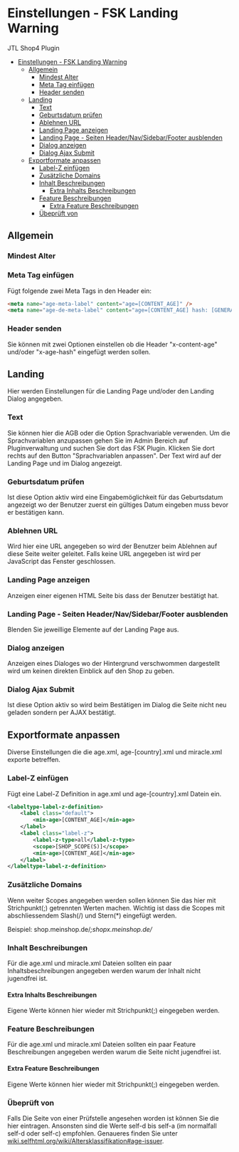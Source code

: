 # Einstellungen - FSK Landing Warning

JTL Shop4 Plugin

- [Einstellungen - FSK Landing Warning](#einstellungen---fsk-landing-warning)
    - [Allgemein](#allgemein)
        - [Mindest Alter](#mindest-alter)
        - [Meta Tag einfügen](#meta-tag-einf%C3%BCgen)
        - [Header senden](#header-senden)
    - [Landing](#landing)
        - [Text](#text)
        - [Geburtsdatum prüfen](#geburtsdatum-pr%C3%BCfen)
        - [Ablehnen URL](#ablehnen-url)
        - [Landing Page anzeigen](#landing-page-anzeigen)
        - [Landing Page - Seiten Header/Nav/Sidebar/Footer ausblenden](#landing-page---seiten-headernavsidebarfooter-ausblenden)
        - [Dialog anzeigen](#dialog-anzeigen)
        - [Dialog Ajax Submit](#dialog-ajax-submit)
    - [Exportformate anpassen](#exportformate-anpassen)
        - [Label-Z einfügen](#label-z-einf%C3%BCgen)
        - [Zusätzliche Domains](#zus%C3%A4tzliche-domains)
        - [Inhalt Beschreibungen](#inhalt-beschreibungen)
            - [Extra Inhalts Beschreibungen](#extra-inhalts-beschreibungen)
        - [Feature Beschreibungen](#feature-beschreibungen)
            - [Extra Feature Beschreibungen](#extra-feature-beschreibungen)
        - [Übeprüft von](#%C3%BCbepr%C3%BCft-von)

## Allgemein

### Mindest Alter

### Meta Tag einfügen

Fügt folgende zwei Meta Tags in den Header ein:

```html
<meta name="age-meta-label" content="age=[CONTENT_AGE]" />
<meta name="age-de-meta-label" content="age=[CONTENT_AGE] hash: [GENERATED_HASH] v=1.0 kind=sl protocol=all" />
```

### Header senden

Sie können mit zwei Optionen einstellen ob die Header "x-content-age" und/oder "x-age-hash" eingefügt werden sollen.

## Landing

Hier werden Einstellungen für die Landing Page und/oder den Landing Dialog angegeben.

### Text

Sie können hier die AGB oder die Option Sprachvariable verwenden. Um die Sprachvariablen anzupassen gehen Sie im Admin Bereich auf Pluginverwaltung und suchen Sie dort das FSK Plugin. Klicken Sie dort rechts auf den Button "Sprachvariablen anpassen". Der Text wird auf der Landing Page und im Dialog angezeigt.

### Geburtsdatum prüfen

Ist diese Option aktiv wird eine Eingabemöglichkeit für das Geburtsdatum angezeigt wo der Benutzer zuerst ein gültiges Datum eingeben muss bevor er bestätigen kann.

### Ablehnen URL

Wird hier eine URL angegeben so wird der Benutzer beim Ablehnen auf diese Seite weiter geleitet. Falls keine URL angegeben ist wird per JavaScript das Fenster geschlossen.

### Landing Page anzeigen

Anzeigen einer eigenen HTML Seite bis dass der Benutzer bestätigt hat.

### Landing Page - Seiten Header/Nav/Sidebar/Footer ausblenden

Blenden Sie jeweillige Elemente auf der Landing Page aus.

### Dialog anzeigen

Anzeigen eines Dialoges wo der Hintergrund verschwommen dargestellt wird um keinen direkten Einblick auf den Shop zu geben.

### Dialog Ajax Submit

Ist diese Option aktiv so wird beim Bestätigen im Dialog die Seite nicht neu geladen sondern per AJAX bestätigt.

## Exportformate anpassen

Diverse Einstellungen die die age.xml, age-[country].xml und miracle.xml exporte betreffen.

### Label-Z einfügen

Fügt eine Label-Z Definition in age.xml und age-[country].xml Datein ein.

```xml
<labeltype-label-z-definition>
    <label class="default">
        <min-age>[CONTENT_AGE]</min-age>
    </label>
    <label class="label-z">
        <label-z-type>all</label-z-type>
        <scope>[SHOP_SCOPE(S)]</scope>
        <min-age>[CONTENT_AGE]</min-age>
    </label>
</labeltype-label-z-definition>
```

### Zusätzliche Domains

Wenn weiter Scopes angegeben werden sollen können Sie das hier mit Strichpunkt(;) getrennten Werten machen. Wichtig ist dass die Scopes mit abschliessendem Slash(/) und Stern(*) eingefügt werden.

Beispiel: shop.meinshop.de/*;shopx.meinshop.de/*

### Inhalt Beschreibungen

Für die age.xml und miracle.xml Dateien sollten ein paar Inhaltsbeschreibungen angegeben werden warum der Inhalt nicht jugendfrei ist.

#### Extra Inhalts Beschreibungen

Eigene Werte können hier wieder mit Strichpunkt(;) eingegeben werden.

### Feature Beschreibungen

Für die age.xml und miracle.xml Dateien sollten ein paar Feature Beschreibungen angegeben werden warum die Seite nicht jugendfrei ist.

#### Extra Feature Beschreibungen

Eigene Werte können hier wieder mit Strichpunkt(;) eingegeben werden.

### Übeprüft von

Falls Die Seite von einer Prüfstelle angesehen worden ist können Sie die hier eintragen. Ansonsten sind die Werte self-d bis self-a (im normalfall self-d oder self-c) empfohlen. Genaueres finden Sie unter [wiki.selfhtml.org/wiki/Altersklassifikation#age-issuer](https://wiki.selfhtml.org/wiki/Altersklassifikation#age-issuer).
